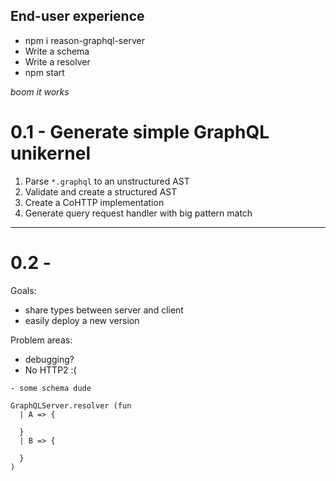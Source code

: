 End-user experience
---
- npm i reason-graphql-server
- Write a schema
- Write a resolver
- npm start

*boom it works*


0.1 - Generate simple GraphQL unikernel
===
1. Parse `*.graphql` to an unstructured AST
2. Validate and create a structured AST
3. Create a CoHTTP implementation
4. Generate query request handler with big pattern match

---

0.2 -
===



Goals:
- share types between server and client
- easily deploy a new version

Problem areas:
- debugging?
- No HTTP2 :(

```
- some schema dude
```

```
GraphQLServer.resolver (fun
  | A => {

  }
  | B => {

  }
)
```
